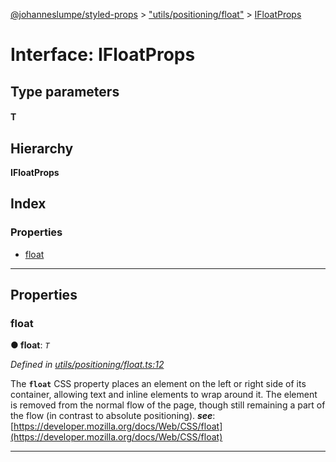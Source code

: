 [@johanneslumpe/styled-props](../README.md) > ["utils/positioning/float"](../modules/_utils_positioning_float_.md) > [IFloatProps](../interfaces/_utils_positioning_float_.ifloatprops.md)

# Interface: IFloatProps

## Type parameters
#### T 
## Hierarchy

**IFloatProps**

## Index

### Properties

* [float](_utils_positioning_float_.ifloatprops.md#float)

---

## Properties

<a id="float"></a>

###  float

**● float**: *`T`*

*Defined in [utils/positioning/float.ts:12](https://github.com/johanneslumpe/styled-props/blob/3abf398/src/utils/positioning/float.ts#L12)*

The **`float`** CSS property places an element on the left or right side of its container, allowing text and inline elements to wrap around it. The element is removed from the normal flow of the page, though still remaining a part of the flow (in contrast to absolute positioning).
*__see__*: [https://developer.mozilla.org/docs/Web/CSS/float](https://developer.mozilla.org/docs/Web/CSS/float)

___


